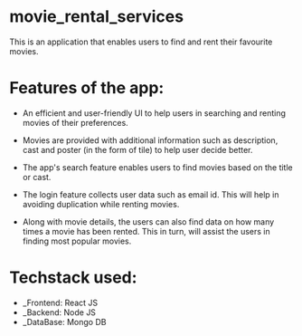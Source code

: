 # movie_rental_services

This is an application that enables users to find and rent their favourite movies.


# Features of the app:

* An efficient and user-friendly UI to help users in searching and renting movies of their preferences.

* Movies are provided with additional information such as description, cast and poster (in the form of tile) to help user decide better.

* The app's search feature enables users to find movies based on the title or cast.

* The login feature collects user data such as email id. This will help in avoiding duplication while renting movies.

* Along with movie details, the users can also find data on how many times a movie has been rented. This in turn, will assist the users in finding most popular movies.

# Techstack used:

* _Frontend: React JS
* _Backend: Node JS
* _DataBase: Mongo DB
